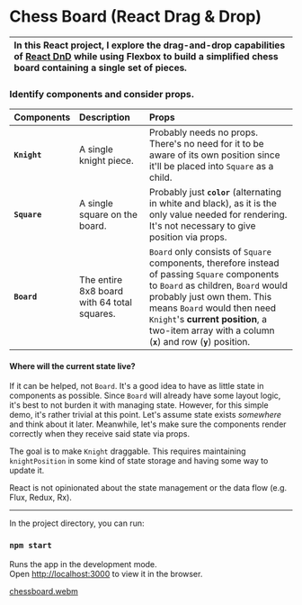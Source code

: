 # Chess Board (React Drag & Drop)

| In this React project, I explore the drag-and-drop capabilities of <a href="http://react-dnd.github.io/react-dnd">React DnD</a> while using Flexbox to build a simplified chess board containing a single set of pieces. |
|:-|

### Identify components and consider props.

| Components | Description | Props |
|:-|:-|:-|
| **`Knight`** | A single knight piece. | Probably needs no props. There's no need for it to be aware of its own position since it'll be placed into `Square` as a child. |
| **`Square`** | A single square on the board. | Probably just **`color`** (alternating in white and black), as it is the only value needed for rendering. It's not necessary to give position via props.
| **`Board`** | The entire 8x8 board with 64 total squares. | `Board` only consists of `Square` components, therefore instead of passing `Square` components to `Board` as children, `Board` would probably just own them. This means `Board` would then need `Knight`'s **current position**, a two-item array with a column (**`x`**) and row (**`y`**) position. |

#### Where will the current state live?

If it can be helped, not `Board`. It's a good idea to have as little state in components as possible. Since `Board` will already have some layout logic, it's best to not burden it with managing state. However, for this simple demo, it's rather trivial at this point. Let's assume state exists *somewhere* and think about it later. Meanwhile, let's make sure the components render correctly when they receive said state via props.

The goal is to make `Knight` draggable. This requires maintaining `knightPosition` in some kind of state storage and having some way to update it.

React is not opinionated about the state management or the data flow (e.g. Flux, Redux, Rx).

---

In the project directory, you can run:

### `npm start`

Runs the app in the development mode.<br>
Open [http://localhost:3000](http://localhost:3000) to view it in the browser.

[chessboard.webm](https://user-images.githubusercontent.com/94825943/205294379-faaae590-7611-43f8-a233-580263ca5fb2.webm)
